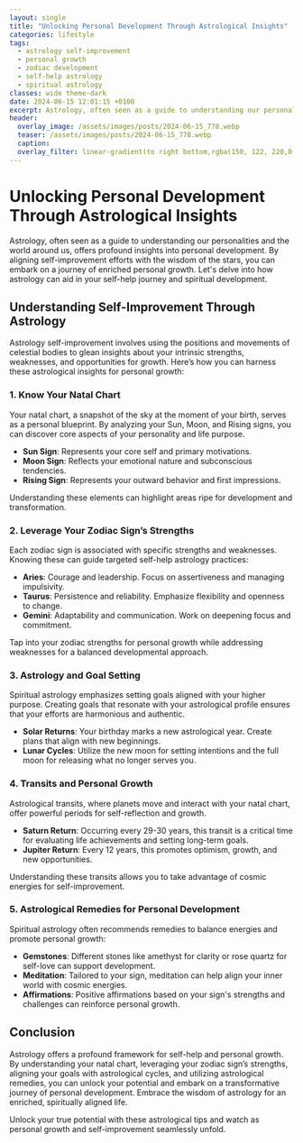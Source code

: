 ```yaml
---
layout: single
title: "Unlocking Personal Development Through Astrological Insights"
categories: lifestyle
tags:
  - astrology self-improvement
  - personal growth
  - zodiac development
  - self-help astrology
  - spiritual astrology
classes: wide theme-dark
date: 2024-06-15 12:01:15 +0100
excerpt: Astrology, often seen as a guide to understanding our personalities and the world around us, offers profound insights into personal development. By aligning...
header:
  overlay_image: /assets/images/posts/2024-06-15_778.webp
  teaser: /assets/images/posts/2024-06-15_778.webp
  caption: 
  overlay_filter: linear-gradient(to right bottom,rgba(150, 122, 220,0.8), rgba(255,245,208,0.5))
---
```


# Unlocking Personal Development Through Astrological Insights

Astrology, often seen as a guide to understanding our personalities and the world around us, offers profound insights into personal development. By aligning self-improvement efforts with the wisdom of the stars, you can embark on a journey of enriched personal growth. Let's delve into how astrology can aid in your self-help journey and spiritual development.

## Understanding Self-Improvement Through Astrology

Astrology self-improvement involves using the positions and movements of celestial bodies to glean insights about your intrinsic strengths, weaknesses, and opportunities for growth. Here’s how you can harness these astrological insights for personal growth:

### 1. **Know Your Natal Chart**

Your natal chart, a snapshot of the sky at the moment of your birth, serves as a personal blueprint. By analyzing your Sun, Moon, and Rising signs, you can discover core aspects of your personality and life purpose.

- **Sun Sign**: Represents your core self and primary motivations.
- **Moon Sign**: Reflects your emotional nature and subconscious tendencies.
- **Rising Sign**: Represents your outward behavior and first impressions.

Understanding these elements can highlight areas ripe for development and transformation.

### 2. **Leverage Your Zodiac Sign’s Strengths**

Each zodiac sign is associated with specific strengths and weaknesses. Knowing these can guide targeted self-help astrology practices:

- **Aries**: Courage and leadership. Focus on assertiveness and managing impulsivity.
- **Taurus**: Persistence and reliability. Emphasize flexibility and openness to change.
- **Gemini**: Adaptability and communication. Work on deepening focus and commitment.

Tap into your zodiac strengths for personal growth while addressing weaknesses for a balanced developmental approach.

### 3. **Astrology and Goal Setting**

Spiritual astrology emphasizes setting goals aligned with your higher purpose. Creating goals that resonate with your astrological profile ensures that your efforts are harmonious and authentic.

- **Solar Returns**: Your birthday marks a new astrological year. Create plans that align with new beginnings.
- **Lunar Cycles**: Utilize the new moon for setting intentions and the full moon for releasing what no longer serves you.

### 4. **Transits and Personal Growth**

Astrological transits, where planets move and interact with your natal chart, offer powerful periods for self-reflection and growth. 

- **Saturn Return**: Occurring every 29-30 years, this transit is a critical time for evaluating life achievements and setting long-term goals.
- **Jupiter Return**: Every 12 years, this promotes optimism, growth, and new opportunities.

Understanding these transits allows you to take advantage of cosmic energies for self-improvement.

### 5. **Astrological Remedies for Personal Development**

Spiritual astrology often recommends remedies to balance energies and promote personal growth:

- **Gemstones**: Different stones like amethyst for clarity or rose quartz for self-love can support development.
- **Meditation**: Tailored to your sign, meditation can help align your inner world with cosmic energies.
- **Affirmations**: Positive affirmations based on your sign's strengths and challenges can reinforce personal growth.

## Conclusion

Astrology offers a profound framework for self-help and personal growth. By understanding your natal chart, leveraging your zodiac sign’s strengths, aligning your goals with astrological cycles, and utilizing astrological remedies, you can unlock your potential and embark on a transformative journey of personal development. Embrace the wisdom of astrology for an enriched, spiritually aligned life.

Unlock your true potential with these astrological tips and watch as personal growth and self-improvement seamlessly unfold.